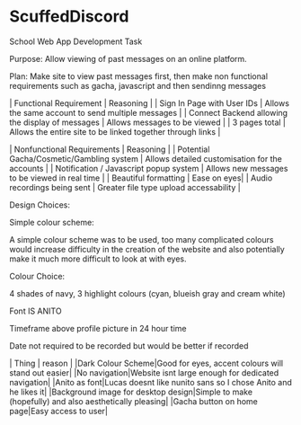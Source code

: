 # ScuffedDiscord
School Web App Development Task

Purpose: Allow viewing of past messages on an online platform.

Plan: Make site to view past messages first, then make non functional requirements such as gacha, javascript and then sendinng messages


| Functional Requirement | Reasoning |
| Sign In Page with User IDs | Allows the same account to send multiple messages |
| Connect Backend allowing the display of messages | Allows messages to be viewed |
| 3 pages total | Allows the entire site to be linked together through links |


| Nonfunctional Requirements | Reasoning |
| Potential Gacha/Cosmetic/Gambling system | Allows detailed customisation for the accounts |
| Notification / Javascript popup system | Allows new messages to be viewed in real time |
| Beautiful formatting | Ease on eyes|
| Audio recordings being sent | Greater file type upload accessability |


Design Choices:

Simple colour scheme:

A simple colour scheme was to be used, too many complicated colours would increase difficulty in the creation of the website and also potentially make it much more difficult to look at with eyes.

Colour Choice:

4 shades of navy, 3 highlight colours (cyan, blueish gray and cream white)

Font IS ANITO

Timeframe above profile picture in 24 hour time

Date not required to be recorded but would be better if recorded


| Thing | reason |
|Dark Colour Scheme|Good for eyes, accent colours will stand out easier|
|No navigation|Website isnt large enough for dedicated navigation|
|Anito as font|Lucas doesnt like nunito sans so I chose Anito and he likes it|
|Background image for desktop design|Simple to make (hopefully) and also aesthetically pleasing|
|Gacha button on home page|Easy access to user|



